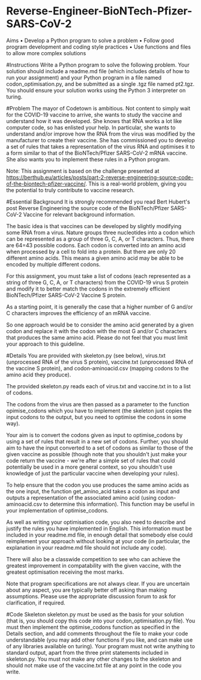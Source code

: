 # Reverse-Engineer-BioNTech-Pfizer-SARS-CoV-2
Aims
	• Develop a Python program to solve a problem
	• Follow good program development and coding style practices
	• Use functions and files to allow more complex solutions
	
#Instructions
Write a Python program to solve the following problem. Your solution should include a readme.md file (which includes details of how to run your assignment) and your Python program in a file named codon_optimisation.py, and be submitted as a single .tgz file named pt2.tgz. You should ensure your solution works using the Python 3 interpreter on turing.

#Problem
The mayor of Codetown is ambitious. Not content to simply wait for the COVID-19 vaccine to arrive, she wants to study the vaccine and understand how it was developed. She knows that RNA works a lot like computer code, so has enlisted your help. In particular, she wants to understand and/or improve how the RNA from the virus was modified by the manufacturer to create their vaccine. She has commissioned you to develop a set of rules that takes a representation of the virus RNA and optimises it to a form similar to that of the BioNTech/Pfizer SARS-CoV-2 mRNA vaccine. She also wants you to implement these rules in a Python program.


Note: This assignment is based on the challenge presented at https://berthub.eu/articles/posts/part-2-reverse-engineering-source-code-of-the-biontech-pfizer-vaccine/. This is a real-world problem, giving you the potential to truly contribute to vaccine research.

#Essential Background
It is strongly recommended you read Bert Hubert's post Reverse Engineering the source code of the BioNTech/Pfizer SARS-CoV-2 Vaccine for relevant background information.

The basic idea is that vaccines can be developed by slightly modifying some RNA from a virus. Nature groups three nucleotides into a codon which can be represented as a group of three G, C, A, or T characters. Thus, there are 64=43 possible codons. Each codon is converted into an amino acid when processed by a cell to fold into a protein. But there are only 20 different amino acids. This means a given amino acid may be able to be encoded by multiple different codons.

For this assignment, you must take a list of codons (each represented as a string of three G, C, A, or T characters) from the COVID-19 virus S protein and modify it to better match the codons in the extremely efficient BioNTech/Pfizer SARS-CoV-2 Vaccine S protein.

As a starting point, it is generally the case that a higher number of G and/or C characters improves the efficiency of an mRNA vaccine. 

So one approach would be to consider the amino acid generated by a given codon and replace it with the codon with the most G and/or C characters that produces the same amino acid. Please do not feel that you must limit your approach to this guideline.

#Details
You are provided with skeleton.py (see below), virus.txt (unprocessed RNA of the virus S protein), vaccine.txt (unprocessed RNA of the vaccine S protein), and codon-aminoacid.csv (mapping codons to the amino acid they produce).

The provided skeleton.py reads each of virus.txt and vaccine.txt in to a list of codons.

The codons from the virus are then passed as a parameter to the function opimise_codons which you have to implement (the skeleton just copies the input codons to the output, but you need to optimise the codons in some way).

Your aim is to convert the codons given as input to optimise_codons by using a set of rules that result in a new set of codons. Further, you should aim to have the input converted to a set of codons as similar to those of the given vaccine as possible (though note that you shouldn't just make your code return the vaccine - we're after a simple set of rules that could potentially be used in a more general context, so you shouldn't use knowledge of just the particular vaccine when developing your rules).

To help ensure that the codon you use produces the same amino acids as the one input, the function get_amino_acid takes a codon as input and outputs a representation of the associated amino acid (using codon-aminoacid.csv to determine this information). This function may be useful in your implementation of optimise_codons.

As well as writing your optimisation code, you also need to describe and justify the rules you have implemented in English. This information must be included in your readme.md file, in enough detail that somebody else could reimplement your approach without looking at your code (in particular, the explanation in your readme.md file should not include any code).

There will also be a classwide competition to see who can achieve the greatest improvement in compatability with the given vaccine, with the greatest optimisation receiving the most marks.

Note that program specifications are not always clear. If you are uncertain about any aspect, you are typically better off asking than making assumptions. Please use the appropriate discussion forum to ask for clarification, if required.

#Code Skeleton
skeleton.py must be used as the basis for your solution (that is, you should copy this code into your codon_optimisation.py file). You must then implement the optimise_codons function as specified in the Details section, and add comments throughout the file to make your code understandable (you may add other functions if you like, and can make use of any libraries available on turing). Your program must not write anything to standard output, apart from the three print statements included in skeleton.py. You must not make any other changes to the skeleton and should not make use of the vaccine.txt file at any point in the code you write.
